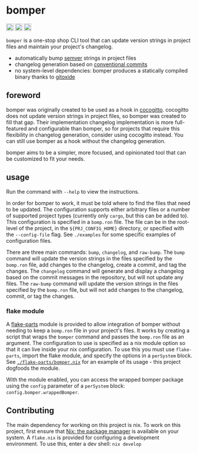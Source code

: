 # bomper

[<img alt="github" src="https://img.shields.io/badge/github-justinrubek/bomper-8da0cb?style=for-the-badge&labelColor=555555&logo=github" height="20">](https://github.com/justinrubek/bomper)
[<img alt="crates.io" src="https://img.shields.io/crates/v/bomper.svg?style=for-the-badge&color=fc8d62&logo=rust" height="20">](https://crates.io/crates/bomper)
[<img alt="docs.rs" src="https://img.shields.io/badge/docs.rs-bomper-66c2a5?style=for-the-badge&labelColor=555555&logo=docs.rs" height="20">](https://docs.rs/bomper)

`bomper` is a one-stop shop CLI tool that can update version strings in project files and maintain your project's changelog.

- automatically bump [semver](https://semver.org/) strings in project files
- changelog generation based on [conventional commits](https://www.conventionalcommits.org/)
- no system-level dependencies: bomper produces a statically compiled binary thanks to [gitoxide](https://github.com/byron/gitoxide)

## foreword

bomper was originally created to be used as a hook in [cocogitto](https://github.com/cocogitto/cocogitto).
cocogitto does not update version strings in project files, so bomper was created to fill that gap.
Their implementation changelog implementation is more full-featured and configurable than bomper, so
for projects that require this flexibility in changelog generation, consider using cocogitto instead.
You can still use bomper as a hook without the changelog generation.

bomper aims to be a simpler, more focused, and opinionated tool that can be customized to fit your needs.

## usage

Run the command with `--help` to view the instructions.

In order for bomper to work, it must be told where to find the files that need to be updated.
The configuration supports either arbitrary files or a number of supported project types (currently only `cargo`, but this can be added to).
This configuration is specified in a `bomp.ron` file.
The file can be in the root-level of the project, in the `${PRJ_CONFIG_HOME}` directory, or specified with the `--config-file` flag.
See `./examples` for some specific examples of configuration files.

There are three main commands: `bump`, `changelog`, and `raw-bump`.
The `bump` command will update the version strings in the files specified by the `bomp.ron` file, add changes to the changelog, create a commit, and tag the changes.
The `changelog` command will generate and display a changelog based on the commit messages in the repository, but will not update any files.
The `raw-bump` command will update the version strings in the files specified by the `bomp.ron` file, but will not add changes to the changelog, commit, or tag the changes.

### flake module

A [flake-parts](https://flake.parts) module is provided to allow integration of bomper without needing to keep a `bomp.ron` file in your project's files.
It works by creating a script that wraps the `bomper` command and passes the `bomp.ron` file as an argument.
The configuration to use is specified as a nix module option so that it can live inside your nix configuration.
To use this you must use `flake-parts`, import the flake module, and specify the options in a `perSystem` block.
See [`./flake-parts/bomper.nix`](./flake-parts/bomper.nix) for an example of its usage - this project dogfoods the module.

With the module enabled, you can access the wrapped bomper package using the `config` parameter of a `perSystem` block: `config.bomper.wrappedBomper`.

## Contributing

The main dependency for working on this project is nix.
To work on this project, first ensure that [Nix: the package manager](https://nixos.org/download.html) is available on your system.
A `flake.nix` is provided for configuring a development environment.
To use this, enter a dev shell: `nix develop`
